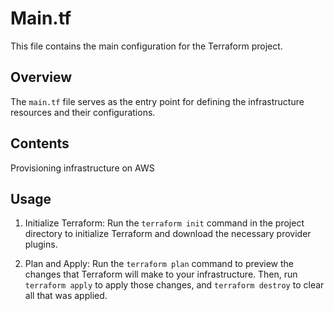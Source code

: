 # Main.tf

This file contains the main configuration for the Terraform project.

## Overview

The `main.tf` file serves as the entry point for defining the infrastructure resources and their configurations.

## Contents

Provisioning infrastructure on AWS

## Usage

1. Initialize Terraform: Run the `terraform init` command in the project directory to initialize Terraform and download the necessary provider plugins.

2. Plan and Apply: Run the `terraform plan` command to preview the changes that Terraform will make to your infrastructure. Then, run `terraform apply` to apply those changes, and `terraform destroy` to clear all that was applied.
